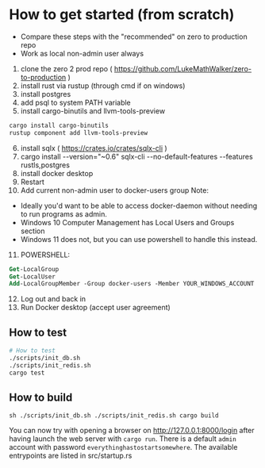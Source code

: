 # How to get started (from scratch)

- Compare these steps with the "recommended" on zero to production repo
- Work as local non-admin user always

1. clone the zero 2 prod repo ( https://github.com/LukeMathWalker/zero-to-production )
2. install rust via rustup (through cmd if on windows)
3. install postgres
4. add psql to system PATH variable
5. install cargo-binutils and llvm-tools-preview
```sh
cargo install cargo-binutils
rustup component add llvm-tools-preview
```
6. install sqlx ( https://crates.io/crates/sqlx-cli )
7. cargo install --version="~0.6" sqlx-cli --no-default-features --features rustls,postgres
8. install docker desktop
9. Restart
10. Add current non-admin user to docker-users group
Note: 
- Ideally you'd want to be able to access docker-daemon without needing to run programs as admin.
- Windows 10 Computer Management has Local Users and Groups section
- Windows 11 does not, but you can use powershell to handle this instead.
11. POWERSHELL:
```ps
Get-LocalGroup
Get-LocalUser
Add-LocalGroupMember -Group docker-users -Member YOUR_WINDOWS_ACCOUNT
```
12. Log out and back in
13. Run Docker desktop (accept user agreement)

## How to test
```sh
# How to test
./scripts/init_db.sh
./scripts/init_redis.sh
cargo test
```

## How to build
``sh
./scripts/init_db.sh
./scripts/init_redis.sh
cargo build
``

You can now try with opening a browser on http://127.0.0.1:8000/login after having launch the web server with `cargo run`.
There is a default `admin` account with password `everythinghastostartsomewhere`. The available entrypoints are listed in src/startup.rs


